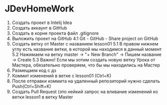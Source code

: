 # JDevHomeWork
1. Cоздать проект в Intelij Idea
2. Создать аккаунт в GitHub
3. Создать в корне проекта файл .gitignore
4. Выложить проект на GitHub
    4.1 Git - GitHub - Share project on GitHub
5. Создать ветку от Master с названием lesson01
    5.1 В правом нижнем углу есть название ветки, в которой мы находимся в данный момент
    5.2 Нажимаем на ветку master -> "+ New Branch" -> Пишем название -> Create
    5.3 Важно! Если мы хотим создать новую ветку Урока от Мастера, обязательно проверяем, что бы мы находились на Мастер
6. Размещаем код с дз
7. Коммит изменений в ветке с lesson01 (Ctrl+K)
8. После отправки коммита на удаленный репозиторий нужно сделать Push(Ctrl+Shift+K)
9. Создать Pull Request (это нейкий запрос на вливание изменений из ветки lesson1 в ветку Master
